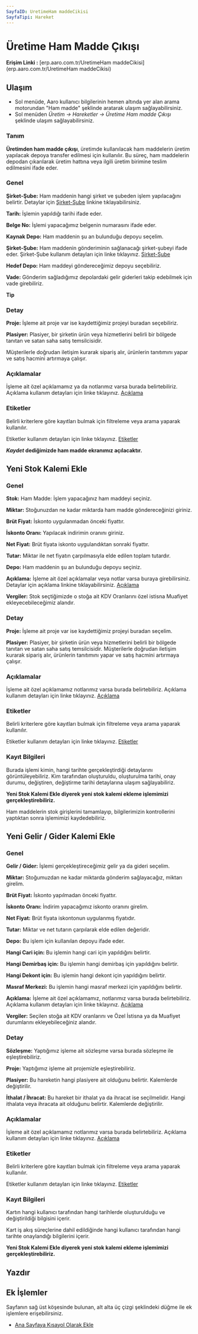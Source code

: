 ```yaml
---
SayfaID: UretimeHam maddeCikisi
SayfaTipi: Hareket
---
```


# Üretime Ham Madde Çıkışı

**Erişim Linki :** [erp.aaro.com.tr/UretimeHam maddeCikisi](erp.aaro.com.tr/UretimeHam maddeCikisi)

## Ulaşım

- Sol menüde, Aaro kullanıcı bilgilerinin hemen altında yer alan arama motorundan "Ham madde" şeklinde aratarak ulaşım sağlayabilirsiniz.
- Sol menüden *Üretim -> Hareketler -> Üretime Ham madde Çıkışı* şeklinde ulaşım sağlayabilirsiniz.

### Tanım
**Üretimden ham madde çıkışı**, üretimde kullanılacak ham maddelerin üretim yapılacak depoya transfer edilmesi için kullanılır. Bu süreç, ham maddelerin depodan çıkarılarak üretim hattına veya ilgili üretim birimine teslim edilmesini ifade eder.

### Genel
**Şirket-Şube:** Ham maddenin hangi şirket ve şubeden işlem yapılacağını belirtir. Detaylar için [Şirket-Şube](../TemelOzellikler/SirketSubeHareket.md) linkine tıklayabilirsiniz.

**Tarih:** İşlemin yapıldığı tarihi ifade eder.

**Belge No:** İşlemi yapacağımız belgenin numarasını ifade eder.

**Kaynak Depo:** Ham maddenin şu an bulunduğu depoyu seçelim.

**Şirket-Şube:** Ham maddenin gönderiminin sağlanacağı şirket-şubeyi ifade eder. Şirket-Şube kullanım detayları için linke tıklayınız. [Şirket-Şube](../TemelOzellikler/SirketSubeHareket.md)

**Hedef Depo:** Ham maddeyi göndereceğimiz depoyu seçebiliriz.

**Vade:** Gönderim sağladığımız depolardaki gelir giderleri takip edebilmek için vade girebiliriz.

**Tip**

### Detay

**Proje:** İşleme ait proje var ise kaydettiğimiz projeyi buradan seçebiliriz.

**Plasiyer:** Plasiyer, bir şirketin ürün veya hizmetlerini belirli bir bölgede tanıtan ve satan saha satış temsilcisidir. 

Müşterilerle doğrudan iletişim kurarak sipariş alır, ürünlerin tanıtımını yapar ve satış hacmini artırmaya çalışır. 

### Açıklamalar

İşleme ait özel açıklamamız ya da notlarımız varsa burada belirtebiliriz. 
Açıklama kullanım detayları için linke tıklayınız. [Açıklama](../TemelOzellikler/Aciklama.md)

### Etiketler

Belirli kriterlere göre kayıtları bulmak için filtreleme veya arama yaparak kullanılır.


Etiketler kullanım detayları için linke tıklayınız. [Etiketler](../TemelOzellikler/Etiketler.md)


***Kaydet* dediğimizde ham madde ekranımız açılacaktır.**

## Yeni Stok Kalemi Ekle

### Genel 

**Stok:** Ham Madde: İşlem yapacağınız ham maddeyi seçiniz.

**Miktar:** Stoğunuzdan ne kadar miktarda ham madde göndereceğinizi giriniz.

**Brüt Fiyat:** İskonto uygulanmadan önceki fiyattır.

**İskonto Oranı:** Yapılacak indirimin oranını giriniz.

**Net Fiyat:** Brüt fiyata iskonto uygulandıktan sonraki fiyattır.

**Tutar:** Miktar ile net fiyatın çarpılmasıyla elde edilen toplam tutardır.

**Depo:** Ham maddenin şu an bulunduğu depoyu seçiniz.

**Açıklama:** İşleme ait özel açıklamalar veya notlar varsa buraya girebilirsiniz. Detaylar için açıklama linkine tıklayabilirsiniz. [Açıklama](../TemelOzellikler/Aciklama.md)

**Vergiler:** Stok seçtiğimizde o stoğa ait KDV Oranlarını özel istisna Muafiyet ekleyecebileceğimiz alandır.

### Detay

**Proje:** İşleme ait proje var ise kaydettiğimiz projeyi buradan seçelim.

**Plasiyer:** Plasiyer, bir şirketin ürün veya hizmetlerini belirli bir bölgede tanıtan ve satan saha satış temsilcisidir. 
	Müşterilerle doğrudan iletişim kurarak sipariş alır, ürünlerin tanıtımını yapar ve satış hacmini artırmaya çalışır. 

### Açıklamalar

İşleme ait özel açıklamamız notlarımız varsa burada belirtebiliriz. 
Açıklama kullanım detayları için linke tıklayınız. [Açıklama](../TemelOzellikler/Aciklama.md)

### Etiketler

Belirli kriterlere göre kayıtları bulmak için filtreleme veya arama yaparak kullanılır.


Etiketler kullanım detayları için linke tıklayınız. [Etiketler](../TemelOzellikler/Etiketler.md)

### Kayıt Bilgileri

Burada işlemi kimin, hangi tarihte gerçekleştirdiği detaylarını görüntüleyebiliriz.
Kim tarafından oluşturuldu, oluşturulma tarihi, onay durumu, değiştiren, değiştirme tarihi detaylarına ulaşım sağlayabiliriz.


**Yeni Stok Kalemi Ekle diyerek yeni stok kalemi ekleme işlemimizi gerçekleştirebiliriz.**

Ham maddelerin stok girişlerini tamamlayıp, bilgilerimizin kontrollerini yaptıktan sonra işlemimizi kaydedebiliriz.

## Yeni Gelir / Gider Kalemi Ekle

### Genel

**Gelir / Gider:** İşlemi gerçekleştireceğimiz gelir ya da gideri seçelim.

**Miktar:** Stoğumuzdan ne kadar miktarda gönderim sağlayacağız, miktarı girelim.

**Brüt Fiyat:** İskonto yapılmadan önceki fiyattır.

**İskonto Oranı:** İndirim yapacağımız iskonto oranını girelim.

**Net Fiyat:** Brüt fiyata iskontonun uygulanmış fiyatıdır.

**Tutar:** Miktar ve net tutarın çarpılarak elde edilen değeridir.

**Depo:** Bu işlem için kullanılan depoyu ifade eder.

**Hangi Cari için:** Bu işlemin hangi cari için yapıldığını belirtir.

**Hangi Demirbaş için:** Bu işlemin hangi demirbaş için yapıldığını belirtir.

**Hangi Dekont için:** Bu işlemin hangi dekont için yapıldığını belirtir.

**Masraf Merkezi:** Bu işlemin hangi masraf merkezi için yapıldığını belirtir.

**Açıklama:** İşleme ait özel açıklamamız, notlarımız varsa burada belirtebiliriz. Açıklama kullanım detayları için linke tıklayınız. [Açıklama](../TemelOzellikler/Aciklama.md)

**Vergiler:** Seçilen stoğa ait KDV oranlarını ve Özel İstisna ya da Muafiyet durumlarını ekleyebileceğiniz alandır.

### Detay 

**Sözleşme:** Yaptığımız işleme ait sözleşme varsa burada sözleşme ile eşleştirebiliriz.

**Proje:** Yaptığımız işleme ait projemizle eşleştirebiliriz.

**Plasiyer:** Bu hareketin hangi plasiyere ait olduğunu belirtir. Kalemlerde değiştirilir.

**İthalat / İhracat:** Bu hareket bir ithalat ya da ihracat ise seçilmelidir. Hangi ithalata veya ihracata ait olduğunu belirtir. Kalemlerde değiştirilir.

### Açıklamalar

İşleme ait özel açıklamamız notlarımız varsa burada belirtebiliriz. 
Açıklama kullanım detayları için linke tıklayınız. [Açıklama](../TemelOzellikler/Aciklama.md)

### Etiketler

Belirli kriterlere göre kayıtları bulmak için filtreleme veya arama yaparak kullanılır.


Etiketler kullanım detayları için linke tıklayınız. [Etiketler](../TemelOzellikler/Etiketler.md)

### Kayıt Bilgileri

Kartın hangi kullanıcı tarafından hangi tarihlerde oluşturulduğu ve değiştirildiği bilgisini içerir.

Kart iş akış süreçlerine dahil edildiğinde hangi kullanıcı tarafından hangi tarihte onaylandığı bilgilerini içerir. 


**Yeni Stok Kalemi Ekle diyerek yeni stok kalemi ekleme işlemimizi gerçekleştirebiliriz.**

## Yazdır



## Ek İşlemler

 Sayfanın sağ üst köşesinde bulunan, alt alta üç çizgi şeklindeki düğme ile ek işlemlere erişebilirsiniz.



- [Ana Sayfaya Kısayol Olarak Ekle](../TemelOzellikler/KisaYollaraEkleme.md)
